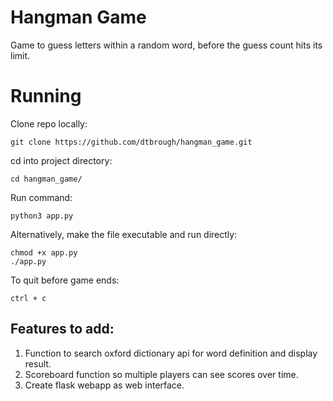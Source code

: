 # Hangman Game
Game to guess letters within a random word, before the guess count hits its limit.

# Running
Clone repo locally:
```
git clone https://github.com/dtbrough/hangman_game.git
```

cd into project directory:
```
cd hangman_game/
```

Run command:
```
python3 app.py
```

Alternatively, make the file executable and run directly:
```
chmod +x app.py
./app.py
```

To quit before game ends:
```
ctrl + c
```

## Features to add:
1. Function to search oxford dictionary api for word definition and display result.
2. Scoreboard function so multiple players can see scores over time.
3. Create flask webapp as web interface.
